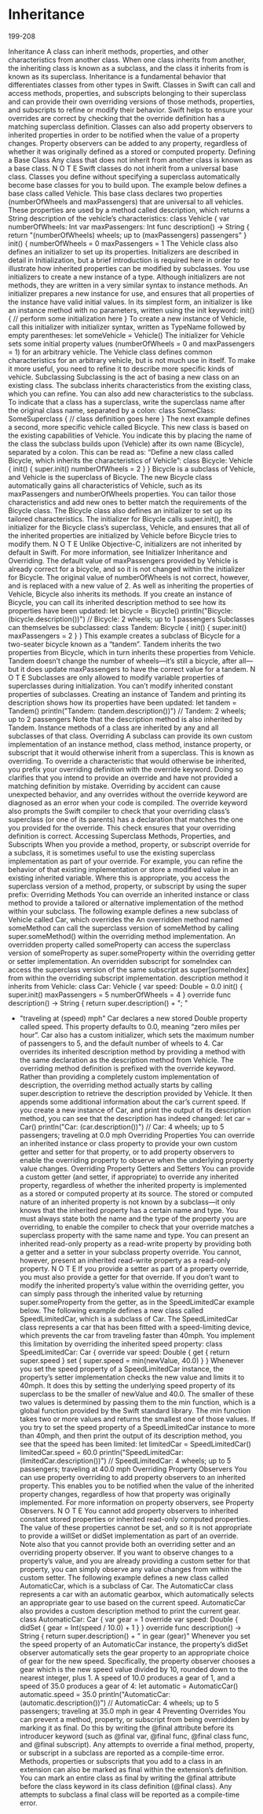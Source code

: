 # Inheritance

199-208

Inheritance
A class can inherit methods, properties, and other characteristics from another class.
When one class inherits from another, the inheriting class is known as a subclass, and the
class it inherits from is known as its superclass. Inheritance is a fundamental behavior
that differentiates classes from other types in Swift.
Classes in Swift can call and access methods, properties, and subscripts belonging to their
superclass and can provide their own overriding versions of those methods, properties,
and subscripts to refine or modify their behavior. Swift helps to ensure your overrides are
correct by checking that the override definition has a matching superclass definition.
Classes can also add property observers to inherited properties in order to be notified
when the value of a property changes. Property observers can be added to any property,
regardless of whether it was originally defined as a stored or computed property.
Defining a Base Class
Any class that does not inherit from another class is known as a base class.
N O T E
Swift classes do not inherit from a universal base class. Classes you define without specifying a superclass
automatically become base classes for you to build upon.
The example below defines a base class called Vehicle. This base class declares two
properties (numberOfWheels and maxPassengers) that are universal to all vehicles. These
properties are used by a method called description, which returns a String description of the
vehicle’s characteristics:
class Vehicle {
var numberOfWheels: Int
var maxPassengers: Int
func description() -> String {
return "\(numberOfWheels) wheels; up to \(maxPassengers) passengers"
}
init() {
numberOfWheels = 0
maxPassengers = 1
The Vehicle class also defines an initializer to set up its properties. Initializers are described
in detail in Initialization, but a brief introduction is required here in order to illustrate how
inherited properties can be modified by subclasses.
You use initializers to create a new instance of a type. Although initializers are not
methods, they are written in a very similar syntax to instance methods. An initializer
prepares a new instance for use, and ensures that all properties of the instance have
valid initial values.
In its simplest form, an initializer is like an instance method with no parameters, written
using the init keyword:
init() {
// perform some initialization here
}
To create a new instance of Vehicle, call this initializer with initializer syntax, written as
TypeName followed by empty parentheses:
let someVehicle = Vehicle()
The initializer for Vehicle sets some initial property values (numberOfWheels = 0 and maxPassengers
= 1) for an arbitrary vehicle.
The Vehicle class defines common characteristics for an arbitrary vehicle, but is not much
use in itself. To make it more useful, you need to refine it to describe more specific kinds
of vehicle.
Subclassing
Subclassing is the act of basing a new class on an existing class. The subclass inherits
characteristics from the existing class, which you can refine. You can also add new
characteristics to the subclass.
To indicate that a class has a superclass, write the superclass name after the original
class name, separated by a colon:
class SomeClass: SomeSuperclass {
// class definition goes here
}
The next example defines a second, more specific vehicle called Bicycle. This new class is
based on the existing capabilities of Vehicle. You indicate this by placing the name of the
class the subclass builds upon (Vehicle) after its own name (Bicycle), separated by a colon.
This can be read as:
“Define a new class called Bicycle, which inherits the characteristics of Vehicle”:
class Bicycle: Vehicle {
init() {
super.init()
numberOfWheels = 2
}
}
Bicycle is a subclass of Vehicle, and Vehicle is the superclass of Bicycle. The new Bicycle class
automatically gains all characteristics of Vehicle, such as its maxPassengers and numberOfWheels
properties. You can tailor those characteristics and add new ones to better match the
requirements of the Bicycle class.
The Bicycle class also defines an initializer to set up its tailored characteristics. The
initializer for Bicycle calls super.init(), the initializer for the Bicycle class’s superclass, Vehicle, and
ensures that all of the inherited properties are initialized by Vehicle before Bicycle tries to
modify them.
N O T E
Unlike Objective-C, initializers are not inherited by default in Swift. For more information, see Initializer
Inheritance and Overriding.
The default value of maxPassengers provided by Vehicle is already correct for a bicycle, and so
it is not changed within the initializer for Bicycle. The original value of numberOfWheels is not
correct, however, and is replaced with a new value of 2.
As well as inheriting the properties of Vehicle, Bicycle also inherits its methods. If you create
an instance of Bicycle, you can call its inherited description method to see how its properties
have been updated:
let bicycle = Bicycle()
println("Bicycle: \(bicycle.description())")
// Bicycle: 2 wheels; up to 1 passengers
Subclasses can themselves be subclassed:
class Tandem: Bicycle {
init() {
super.init()
maxPassengers = 2
}
}
This example creates a subclass of Bicycle for a two-seater bicycle known as a “tandem”.
Tandem inherits the two properties from Bicycle, which in turn inherits these properties from
Vehicle. Tandem doesn’t change the number of wheels—it’s still a bicycle, after all—but it
does update maxPassengers to have the correct value for a tandem.
N O T E
Subclasses are only allowed to modify variable properties of superclasses during initialization. You can’t modify
inherited constant properties of subclasses.
Creating an instance of Tandem and printing its description shows how its properties have
been updated:
let tandem = Tandem()
println("Tandem: \(tandem.description())")
// Tandem: 2 wheels; up to 2 passengers
Note that the description method is also inherited by Tandem. Instance methods of a class are
inherited by any and all subclasses of that class.
Overriding
A subclass can provide its own custom implementation of an instance method, class
method, instance property, or subscript that it would otherwise inherit from a superclass.
This is known as overriding.
To override a characteristic that would otherwise be inherited, you prefix your overriding
definition with the override keyword. Doing so clarifies that you intend to provide an
override and have not provided a matching definition by mistake. Overriding by accident
can cause unexpected behavior, and any overrides without the override keyword are
diagnosed as an error when your code is compiled.
The override keyword also prompts the Swift compiler to check that your overriding class’s
superclass (or one of its parents) has a declaration that matches the one you provided for
the override. This check ensures that your overriding definition is correct.
Accessing Superclass Methods, Properties, and Subscripts
When you provide a method, property, or subscript override for a subclass, it is
sometimes useful to use the existing superclass implementation as part of your override.
For example, you can refine the behavior of that existing implementation or store a
modified value in an existing inherited variable.
Where this is appropriate, you access the superclass version of a method, property, or
subscript by using the super prefix:
Overriding Methods
You can override an inherited instance or class method to provide a tailored or alternative
implementation of the method within your subclass.
The following example defines a new subclass of Vehicle called Car, which overrides the
An overridden method named someMethod can call the superclass version of
someMethod by calling super.someMethod() within the overriding method implementation.
An overridden property called someProperty can access the superclass version of
someProperty as super.someProperty within the overriding getter or setter
implementation.
An overridden subscript for someIndex can access the superclass version of the same
subscript as super[someIndex] from within the overriding subscript implementation.
description method it inherits from Vehicle:
class Car: Vehicle {
var speed: Double = 0.0
init() {
super.init()
maxPassengers = 5
numberOfWheels = 4
}
override func description() -> String {
return super.description() + "; "
+ "traveling at \(speed) mph"
Car declares a new stored Double property called speed. This property defaults to 0.0,
meaning “zero miles per hour”. Car also has a custom initializer, which sets the maximum
number of passengers to 5, and the default number of wheels to 4.
Car overrides its inherited description method by providing a method with the same
declaration as the description method from Vehicle. The overriding method definition is
prefixed with the override keyword.
Rather than providing a completely custom implementation of description, the overriding
method actually starts by calling super.description to retrieve the description provided by
Vehicle. It then appends some additional information about the car’s current speed.
If you create a new instance of Car, and print the output of its description method, you can
see that the description has indeed changed:
let car = Car()
println("Car: \(car.description())")
// Car: 4 wheels; up to 5 passengers; traveling at 0.0 mph
Overriding Properties
You can override an inherited instance or class property to provide your own custom
getter and setter for that property, or to add property observers to enable the overriding
property to observe when the underlying property value changes.
Overriding Property Getters and Setters
You can provide a custom getter (and setter, if appropriate) to override any inherited
property, regardless of whether the inherited property is implemented as a stored or
computed property at its source. The stored or computed nature of an inherited property
is not known by a subclass—it only knows that the inherited property has a certain name
and type. You must always state both the name and the type of the property you are
overriding, to enable the compiler to check that your override matches a superclass
property with the same name and type.
You can present an inherited read-only property as a read-write property by providing
both a getter and a setter in your subclass property override. You cannot, however,
present an inherited read-write property as a read-only property.
N O T E
If you provide a setter as part of a property override, you must also provide a getter for that override. If you
don’t want to modify the inherited property’s value within the overriding getter, you can simply pass through
the inherited value by returning super.someProperty from the getter, as in the SpeedLimitedCar example
below.
The following example defines a new class called SpeedLimitedCar, which is a subclass of Car.
The SpeedLimitedCar class represents a car that has been fitted with a speed-limiting device,
which prevents the car from traveling faster than 40mph. You implement this limitation
by overriding the inherited speed property:
class SpeedLimitedCar: Car {
override var speed: Double {
get {
return super.speed
}
set {
super.speed = min(newValue, 40.0)
}
}
Whenever you set the speed property of a SpeedLimitedCar instance, the property’s setter
implementation checks the new value and limits it to 40mph. It does this by setting the
underlying speed property of its superclass to be the smaller of newValue and 40.0. The
smaller of these two values is determined by passing them to the min function, which is a
global function provided by the Swift standard library. The min function takes two or more
values and returns the smallest one of those values.
If you try to set the speed property of a SpeedLimitedCar instance to more than 40mph, and
then print the output of its description method, you see that the speed has been limited:
let limitedCar = SpeedLimitedCar()
limitedCar.speed = 60.0
println("SpeedLimitedCar: \(limitedCar.description())")
// SpeedLimitedCar: 4 wheels; up to 5 passengers; traveling at 40.0 mph
Overriding Property Observers
You can use property overriding to add property observers to an inherited property. This
enables you to be notified when the value of the inherited property changes, regardless
of how that property was originally implemented. For more information on property
observers, see Property Observers.
N O T E
You cannot add property observers to inherited constant stored properties or inherited read-only computed
properties. The value of these properties cannot be set, and so it is not appropriate to provide a willSet or
didSet implementation as part of an override.
Note also that you cannot provide both an overriding setter and an overriding property observer. If you want
to observe changes to a property’s value, and you are already providing a custom setter for that property,
you can simply observe any value changes from within the custom setter.
The following example defines a new class called AutomaticCar, which is a subclass of Car.
The AutomaticCar class represents a car with an automatic gearbox, which automatically
selects an appropriate gear to use based on the current speed. AutomaticCar also provides a
custom description method to print the current gear.
class AutomaticCar: Car {
var gear = 1
override var speed: Double {
didSet {
gear = Int(speed / 10.0) + 1
}
}
override func description() -> String {
return super.description() + " in gear \(gear)"
Whenever you set the speed property of an AutomaticCar instance, the property’s didSet
observer automatically sets the gear property to an appropriate choice of gear for the new
speed. Specifically, the property observer chooses a gear which is the new speed value
divided by 10, rounded down to the nearest integer, plus 1. A speed of 10.0 produces a
gear of 1, and a speed of 35.0 produces a gear of 4:
let automatic = AutomaticCar()
automatic.speed = 35.0
println("AutomaticCar: \(automatic.description())")
// AutomaticCar: 4 wheels; up to 5 passengers; traveling at 35.0 mph in gear 4
Preventing Overrides
You can prevent a method, property, or subscript from being overridden by marking it as
final. Do this by writing the @final attribute before its introducer keyword (such as @final var,
@final func, @final class func, and @final subscript).
Any attempts to override a final method, property, or subscript in a subclass are reported
as a compile-time error. Methods, properties or subscripts that you add to a class in an
extension can also be marked as final within the extension’s definition.
You can mark an entire class as final by writing the @final attribute before the class keyword
in its class definition (@final class). Any attempts to subclass a final class will be reported as
a compile-time error.
